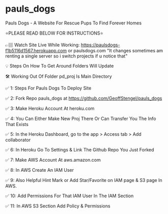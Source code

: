 # pauls_dogs
Pauls Dogs - A Website For Rescue Pups To Find Forever Homes

⭐PLEASE READ BELOW FOR INSTRUCTIONS⭐

👉🏽 Watch Site Live While Working: https://paulsdogs-f1b5116d1567.herokuapp.com or paulsdogs.com
    "It changes sometimes am renting a single server so i switch projects if u notice that"

💡 Steps On How To Get Around Folders Will Update

🛠️ Working Out Of Folder pd_proj Is Main Directory

✅  1: Steps For Pauls Dogs To Deploy Site

✅  2: Fork Repo pauls_dogs at https://github.com/GeoffStengel/pauls_dogs

✅  3: Make Heroku Account At heroku.com

✅  4: You Can Either Make New Proj There Or Can Transfer You The Info That Exists

✅  5: In the Heroku Dashboard, go to the app > Access tab > Add collaborator

✅  6: In Heroku Go To Settings & Link The Github Repo You Just Forked

✅  7: Make AWS Account At aws.amazon.com

✅  8: In AWS Create An IAM User

✅  9: Also Helpful Hint Mark or Add Star/Favorite on IAM page & S3 page In AWS.

✅  10: Add Permissions For That IAM User In The IAM Section

✅  11: In AWS S3 Section Add Policy & Permissions